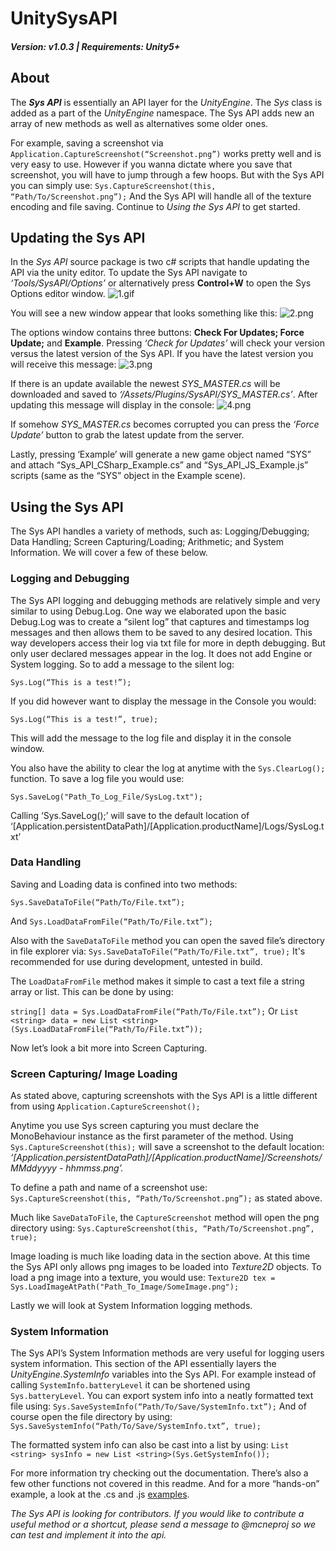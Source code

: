 # UnitySysAPI
##### Version: v1.0.3 | Requirements: Unity5+

## About
The **_Sys API_** is essentially an API layer for the _UnityEngine_. The _Sys_ class is added as a part of the _UnityEngine_ namespace. The Sys API adds new an array of new methods as well as alternatives some older ones. 

For example, saving a screenshot via `Application.CaptureScreenshot(“Screenshot.png”)` works pretty well and is very easy to use. However if you wanna dictate where you save that screenshot, you will have to jump through a few hoops.
But with the Sys API you can simply use:
```Sys.CaptureScreenshot(this, “Path/To/Screenshot.png”);```
And the Sys API will handle all of the texture encoding and file saving. Continue to _Using the Sys API_ to get started.

## Updating the Sys API
In the _Sys API_ source package is two c# scripts that handle updating the API via the unity editor.
To update the Sys API navigate to _‘Tools/SysAPI/Options’_ or alternatively press __Control+W__ to open the Sys Options editor window.
![1.gif](/Documentation/Images/1.gif)

You will see a new window appear that looks something like this:
![2.png](/Documentation/Images/2.png)

The options window contains three buttons: __Check For Updates; Force Update;__ and __Example__. Pressing _‘Check for Updates’_ will check your version versus the latest version of the Sys API. If you have the latest version you will receive this message:
![3.png](/Documentation/Images/3.png)

If there is an update available the newest _SYS_MASTER.cs_ will be downloaded and saved to _‘/Assets/Plugins/SysAPI/SYS_MASTER.cs’_. After updating this message will display in the console:
![4.png](/Documentation/Images/4.png)

If somehow _SYS_MASTER.cs_ becomes corrupted you can press the _‘Force Update’_ button to grab the latest update from the server.

Lastly, pressing ‘Example’ will generate a new game object named “SYS” and attach “Sys_API_CSharp_Example.cs” and “Sys_API_JS_Example.js” scripts (same as the “SYS” object in the Example scene).
## Using the Sys API
The Sys API handles a variety of methods, such as: Logging/Debugging; Data Handling; Screen Capturing/Loading; Arithmetic; and System Information. We will cover a few of these below.
### Logging and Debugging
The Sys API logging and debugging methods are relatively simple and very similar to using Debug.Log. One way we elaborated upon the basic Debug.Log was to create a “silent log” that captures and timestamps log messages and then allows them to be saved to any desired location. This way developers access their log via txt file for more in depth debugging. But only user declared messages appear in the log. It does not add Engine or System logging.
So to add a message to the silent log:

```Sys.Log(“This is a test!”);```

If you did however want to display the message in the Console you would:

```Sys.Log(“This is a test!”, true);```

This will add the message to the log file and display it in the console window.

You also have the ability to clear the log at anytime with the `Sys.ClearLog();` function.
To save a log file you would use:

```Sys.SaveLog("Path_To_Log_File/SysLog.txt");```

Calling ‘Sys.SaveLog();’ will save to the default location of ‘[Application.persistentDataPath]/[Application.productName]/Logs/SysLog.txt’

### Data Handling 

Saving and Loading data is confined into two methods:

```Sys.SaveDataToFile(“Path/To/File.txt”);```

And ```Sys.LoadDataFromFile(“Path/To/File.txt”);```

Also with the `SaveDataToFile` method you can open the saved file’s directory in file explorer via:
```Sys.SaveDataToFile(“Path/To/File.txt”, true);```
It's recommended for use during development, untested in build.

The `LoadDataFromFile` method makes it simple to cast a text file a string array or list. This can be done by using:

```string[] data = Sys.LoadDataFromFile(“Path/To/File.txt”);```
Or
```List <string> data = new List <string>(Sys.LoadDataFromFile(“Path/To/File.txt”));```

Now let’s look a bit more into Screen Capturing.

### Screen Capturing/ Image Loading
As stated above, capturing screenshots with the Sys API is a little different from using ```Application.CaptureScreenshot();```

Anytime you use Sys screen capturing you must declare the MonoBehaviour instance as the first parameter of the method. 
Using `Sys.CaptureScreenshot(this);` will save a screenshot to the default location: _‘[Application.persistentDataPath]/[Application.productName]/Screenshots/MMddyyyy - hhmmss.png’._

To define a path and name of a screenshot use: `Sys.CaptureScreenshot(this, “Path/To/Screenshot.png”);` as stated above.

Much like `SaveDataToFile`, the `CaptureScreenshot` method will open the png directory using:
```Sys.CaptureScreenshot(this, “Path/To/Screenshot.png”, true);``` 

Image loading is much like loading data in the section above. At this time the Sys API only allows png images to be loaded into _Texture2D_ objects. To load a png image into a texture, you would use:
```Texture2D tex = Sys.LoadImageAtPath("Path_To_Image/SomeImage.png");```

Lastly we will look at System Information logging methods.

### System Information
The Sys API’s System Information methods are very useful for logging users system information. This section of the API essentially layers the _UnityEngine.SystemInfo_ variables into the Sys API. For example instead of calling `SystemInfo.batteryLevel` it can be shortened using `Sys.batteryLevel`. 
You can export system info into a neatly formatted text file using:
```Sys.SaveSystemInfo(“Path/To/Save/SystemInfo.txt”);```
And of course open the file directory by using:
```Sys.SaveSystemInfo(“Path/To/Save/SystemInfo.txt”, true);```

The formatted system info can also be cast into a list by using:
```List <string> sysInfo = new List <string>(Sys.GetSystemInfo());```

For more information try checking out the documentation. There’s also a few other functions not covered in this readme. And for a more “hands-on” example, a look at the .cs and .js [examples]([Source/Assets/Sys_API/Examples).

_The Sys API is looking for contributors. If you would like to contribute a useful method or a shortcut, please send a message to @mcneproj so we can test and implement it into the api._
